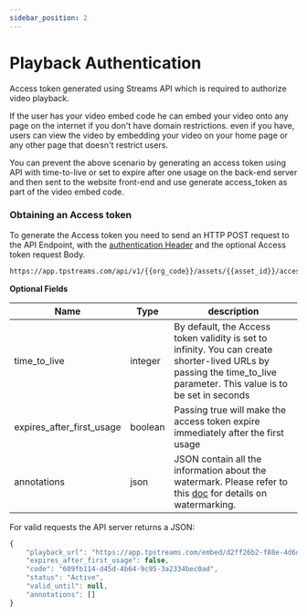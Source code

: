```yaml
---
sidebar_position: 2
---
```


# Playback Authentication

Access token generated using Streams API which is required to authorize video playback. 

If the user has your video embed code he can embed your video onto any page on the internet if you don't have domain restrictions. even if you have, users can view the video by embedding your video on your home page or any other page that doesn't restrict users.

You can prevent the above scenario by generating an access token using API with time-to-live or set to expire after one usage on the back-end server and then sent to the website front-end and use generate access_token as part of the video embed code.


### Obtaining an Access token

To generate the Access token you need to send an HTTP POST request to the API Endpoint, with the [authentication Header](../server-api/authentication.md) and the optional Access token request Body.

```bash
https://app.tpstreams.com/api/v1/{{org_code}}/assets/{{asset_id}}/access_tokens/
```

**Optional Fields**

| Name                            | Type         | description |
| -----------                     | -----------  | ----------- |
| time_to_live                    | integer      | By default, the Access token validity is set to infinity. You can create shorter-lived URLs by passing the time_to_live parameter. This value is to be set in seconds |
| expires_after_first_usage       | boolean      | Passing true will make the access token expire immediately after the first usage |
| annotations                     | json         | JSON contain all the information about the watermark. Please refer to this [doc](./watermarking.md) for details on watermarking. |

For valid requests the API server returns a JSON:

```js
{
    "playback_url": "https://app.tpstreams.com/embed/d2ff26b2-f88e-4d6d-a9ce-bb0e3ce858cc/?access_token=609fb114-d45d-4b64-9c95-3a2334bec0ad",
    "expires_after_first_usage": false,
    "code": "609fb114-d45d-4b64-9c95-3a2334bec0ad",
    "status": "Active",
    "valid_until": null,
    "annotations": []
}
```